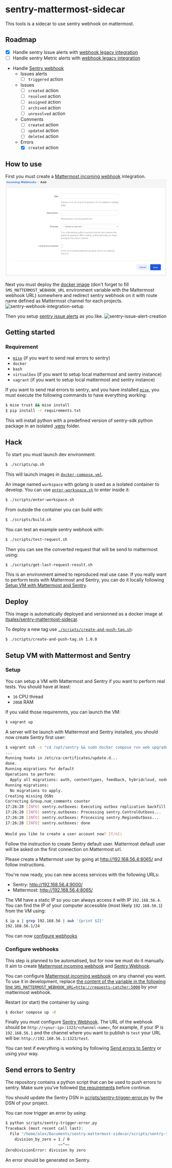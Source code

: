 # sentry-mattermost-sidecar

This tools is a sidecar to use sentry webhook on mattermost.

## Roadmap

- [x] Handle sentry Issue alerts with [webhook legacy integration](https://github.com/getsentry/sentry-webhooks)
- [ ] Handle sentry Metric alerts with [webhook legacy integration](https://github.com/getsentry/sentry-webhooks)
- Handle [Sentry webhook](https://docs.sentry.io/organization/integrations/integration-platform/webhooks/)
  - Issues alerts
    - [ ] `triggered` action
  - Issues
    - [ ] `created` action
    - [ ] `resolved` action
    - [ ] `assigned` action
    - [ ] `archived` action
    - [ ] `unresolved` action
  - Comments
    - [ ] `created` action
    - [ ] `updated` action
    - [ ] `deleted` action
  - Errors 
    - [x] `created` action

## How to use

First you must create a [Mattermost incoming webhook](https://docs.mattermost.com/developer/webhooks-incoming.html) integration.
![mattermost-incoming-webhook-integration-setup](docs/assets/mattermost-incoming-webhook-integration-setup.png)

Next you must deploy the [docker image](https://hub.docker.com/r/itsalex/sentry-mattermost-sidecar) (don't forget to fill `SMS_MATTERMOST_WEBHOOK_URL` environment variable with the Mattermost webhook URL) somewhere and redirect sentry webhook on it with route name defined as Mattermost channel for each projects.
![sentry-webhook-integration-setup](docs/assets/sentry-webhook-integration-setup.png)

Then you setup [sentry issue alerts](https://docs.sentry.io/product/alerts/) as you like.
![sentry-issue-alert-creation](docs/assets/sentry-issue-alert-creation.png)

## Getting started

### Requirement

- [`mise`](https://mise.jdx.dev/) (if you want to send real errors to sentry)
- `docker`
- `bash`
- `virtualbox` (if you want to setup local mattermost and sentry instance)
- `vagrant` (if you want to setup local mattermost and sentry instance)

If you want to send real errors to sentry, and you have installed
[`mise`](https://mise.jdx.dev/), you must execute the following commands to
have everything working:

```sh
$ mise trust && mise install
$ pip install -r requirements.txt
```

This will install python with a predefined version of sentry-sdk python package
in an isolated [.venv](https://docs.python.org/3/library/venv.html) folder.

## Hack

To start you must launch dev environment:

```sh
$ ./scripts/up.sh
```

This will launch images in [`docker-compose.yml`](./docker-compose.yml).

An image named `workspace` with golang is used as a isolated container to
develop. You can use [`enter-workspace.sh`](./scripts/enter-workspace.sh)
to enter inside it:

```sh
$ ./scripts/enter-workspace.sh
```

From outside the container you can build with:

```sh
$ ./scripts/build.sh
```

You can test an example sentry webhook with:

```sh
$ ./scripts/test-request.sh
```

Then you can see the converted request that will be send to mattermost using:

```sh
$ ./scripts/get-last-request-result.sh
```

This is an environment aimed to reproduced real use case. If you really want to
perform tests with Mattermost and Sentry, you can do it locally following
[Setup VM with Mattermost and Sentry](#setup-vm-with-mattermost-and-sentry).

## Deploy

This image is automatically deployed and versionned as a docker image at [itsalex/sentry-mattermost-sidecar](https://hub.docker.com/r/itsalex/sentry-mattermost-sidecar).

To deploy a new tag use [`./scripts/create-and-push-tag.sh`](scripts/create-and-push-tag.sh):

```sh
$ ./scripts/create-and-push-tag.sh 1.0.0
```

## Setup VM with Mattermost and Sentry

### Setup

You can setup a VM with Mattermost and Sentry if you want to perform real tests.
You should have at least:

- `16` CPU thread
- `20GB` RAM

If you valid those requiremnts, you can launch the VM:

```sh
$ vagrant up
```

A server will be launch with Mattermost and Sentry installed, you should now
create Sentry first user:

```sh
$ vagrant ssh -c "cd /opt/sentry && sudo docker compose run web upgrade"
...
Running hooks in /etc/ca-certificates/update.d...
done.
Running migrations for default
Operations to perform:
  Apply all migrations: auth, contenttypes, feedback, hybridcloud, nodestore, replays, sentry, sessions, sites, social_auth
Running migrations:
  No migrations to apply.
Creating missing DSNs
Correcting Group.num_comments counter
17:26:28 [INFO] sentry.outboxes: Executing outbox replication backfill
17:26:28 [INFO] sentry.outboxes: Processing sentry.ControlOutboxs...
17:26:28 [INFO] sentry.outboxes: Processing sentry.RegionOutboxs...
17:26:28 [INFO] sentry.outboxes: done

Would you like to create a user account now? [Y/n]:

```

Follow the instruction to create Sentry default user. Mattermost default user
will be asked on the first connection on Mattermost url.

Please create a Mattermost user by going at http://192.168.56.4:8065/ and follow
instructions.

You're now ready, you can new access services with the following URLs:

- Sentry: http://192.168.56.4:9000/
- Mattermost: http://192.168.56.4:8065/

The VM have a static IP so you can always access it with IP `192.168.56.4`.
You can find the IP of your computer accessible (most likely `192.168.56.1`)
from the VM using:

```sh
$ ip a | grep 192.168.56 | awk '{print $2}'
192.168.56.1/24
```

You can now [configure webhooks](#configure-webhooks)

### Configure webhooks

This step is planned to be automatised, but for now we must do it manually. It
aim to create [Mattermost incoming webhook](https://developers.mattermost.com/integrate/webhooks/incoming/)
and [Sentry Webhook](https://docs.sentry.io/organization/integrations/integration-platform/webhooks/).

You can configure
[Mattermost incoming webhook](https://developers.mattermost.com/integrate/webhooks/incoming/)
on any channel you want. To use it in development, replace
[the content of the variable in the following line `SMS_MATTERMOST_WEBHOOK_URL=http://requests-catcher:5000`](/docker-compose.yml#L20)
by your mattermost webhook.

Restart (or start) the container by using:

```sh
$ docker compose up -d
```

Finally you must configure [Sentry Webhook](https://docs.sentry.io/organization/integrations/integration-platform/webhooks/).
The URL of the webhook should be `http://<your-ip>:1323/<channel-name>`, for
example, if your IP is `192.168.56.1` and the channel where you want to
publish is `test` your URL will be: `http://192.168.56.1:1323/test`.

You can test if everything is working by following
[Send errors to Sentry](#send-errors-to-sentry) or using your way.

## Send errors to Sentry

The repository contains a python script that can be used to push errors to sentry.
Make sure you've followed [the requirements](#requirement) before continue.

You should update the Sentry DSN in
[scripts/sentry-trigger-error.py](/scripts/sentry-trigger-error.py#L4) by
the DSN of your project.

You can now trigger an error by using:

```sh
$ python scripts/sentry-trigger-error.py
Traceback (most recent call last):
  File "/home/alex/Documents/sentry-mattermost-sidecar/scripts/sentry-trigger-error.py", line 10, in <module>
    division_by_zero = 1 / 0
                       ~~^~~
ZeroDivisionError: division by zero
```

An error should be generated on Sentry.
